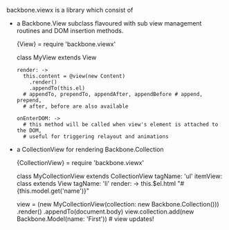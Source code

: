 backbone.viewx is a library which consist of 

* a Backbone.View subclass flavoured with sub view management routines and DOM
  insertion methods.

    {View} = require 'backbone.viewx'

    class MyView extends View

      render: ->
        this.content = @view(new Content)
          .render()
          .appendTo(this.el)
        # appendTo, prependTo, appendAfter, appendBefore # append, prepend,
        # after, before are also available

      onEnterDOM: ->
        # this method will be called when view's element is attached to the DOM,
        # useful for triggering relayout and animations

* a CollectionView for rendering Backbone.Collection

    {CollectionView} = require 'backbone.viewx'

    class MyCollectionView extends CollectionView
      tagName: 'ul'
      itemView: class extends View
        tagName: 'li'
        render: ->
          this.$el.html "#{this.model.get('name')}"

    view = (new MyCollectionView(collection: new Backbone.Collection()))
      .render()
      .appendTo(document.body)
    view.collection.add(new Backbone.Model(name: 'First')) # view updates!

